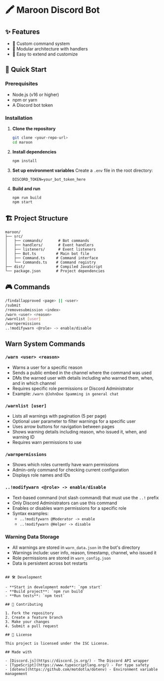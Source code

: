 # 🖍️ Maroon Discord Bot

## ✨ Features

- 🎯 Custom command system
- 🔧 Modular architecture with handlers
- 🌟 Easy to extend and customize

## 🚀 Quick Start

### Prerequisites
- Node.js (v16 or higher)
- npm or yarn
- A Discord bot token

### Installation

1. **Clone the repository**
   ```bash
   git clone <your-repo-url>
   cd maroon
   ```

2. **Install dependencies**
   ```bash
   npm install
   ```

3. **Set up environment variables**
   Create a `.env` file in the root directory:
   ```env
   DISCORD_TOKEN=your_bot_token_here
   ```

4. **Build and run**
   ```bash
   npm run build
   npm start
   ```

## 🏗️ Project Structure

```
maroon/
├── src/
│   ├── commands/       # Bot commands
│   ├── handlers/       # Event handlers
│   ├── listeners/      # Event listeners
│   ├── Bot.ts         # Main bot file
│   ├── Command.ts     # Command interface
│   └── Commands.ts    # Command registry
├── dist/              # Compiled JavaScript
└── package.json       # Project dependencies
```

## 🎮 Commands

```bash
/findallapproved <page> || <user>
/submit
/removesubmission <index>
/warn <user> <reason>
/warnlist [user]
/warnpermissions
..!modifywarn <@role> -> enable/disable
```

## Warn System Commands

### `/warn <user> <reason>`
- Warns a user for a specific reason
- Sends a public embed in the channel where the command was used
- DMs the warned user with details including who warned them, when, and in which channel
- Requires specific role permissions or Discord Administrator
- Example: `/warn @JohnDoe Spamming in general chat`

### `/warnlist [user]`
- Lists all warnings with pagination (5 per page)
- Optional user parameter to filter warnings for a specific user
- Uses arrow buttons for navigation between pages
- Shows warning details including reason, who issued it, when, and warning ID
- Requires warn permissions to use

### `/warnpermissions`
- Shows which roles currently have warn permissions
- Admin-only command for checking current configuration
- Displays role names and IDs

### `..!modifywarn <@role> -> enable/disable`
- Text-based command (not slash command) that must use the `..!` prefix
- Only Discord Administrators can use this command
- Enables or disables warn permissions for a specific role
- Syntax examples:
  - `..!modifywarn @Moderator -> enable`
  - `..!modifywarn @Helper -> disable`

### Warning Data Storage
- All warnings are stored in `warn_data.json` in the bot's directory
- Warnings include: user info, reason, timestamp, channel, who issued it
- Role permissions are stored in `warn_config.json`
- Data is persistent across bot restarts
```

## 🛠️ Development

- **Start in development mode**: `npm start`
- **Build project**: `npm run build`
- **Run tests**: `npm test`

## 🤝 Contributing

1. Fork the repository
2. Create a feature branch
3. Make your changes
4. Submit a pull request

## 📜 License

This project is licensed under the ISC License.

## Made with

- [Discord.js](https://discord.js.org/) - The Discord API wrapper
- [TypeScript](https://www.typescriptlang.org/) - For type safety
- [dotenv](https://github.com/motdotla/dotenv) - Environment variable management

